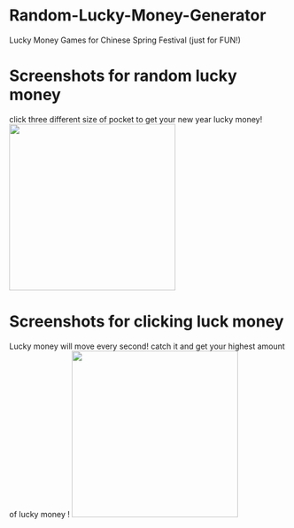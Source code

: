 # Random-Lucky-Money-Generator
Lucky Money Games for Chinese Spring Festival (just for FUN!)

# Screenshots for random lucky money
click three different size of pocket to get your new year lucky money!
<img src="https://github.com/raylinhonghu/Random-Lucky-Money-Generator/blob/master/Capture.PNG" width="300px">

# Screenshots for clicking luck money
Lucky money will move every second! catch it and get your highest amount of lucky money !
<img src="https://github.com/raylinhonghu/Random-Lucky-Money-Generator/blob/master/luckMoneyOnWechat.jpg" width="300px">

